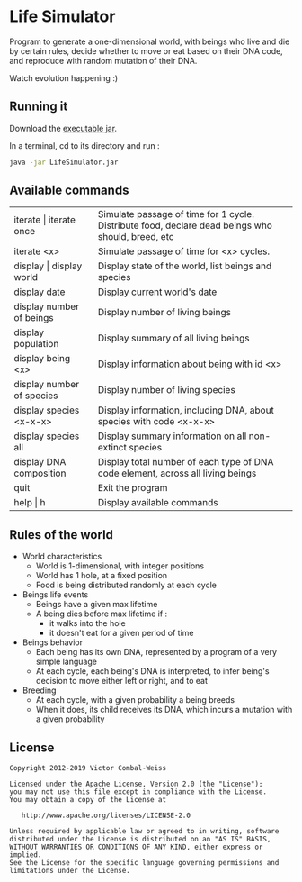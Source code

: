 # Life Simulator

Program to generate a one-dimensional world, with beings who live and die by certain rules, 
decide whether to move or eat based on their DNA code, and reproduce with random mutation of their DNA.

Watch evolution happening :)

## Running it

Download the [executable jar](http://victor.combal-weiss.eu/lifesimulator/LifeSimulator.jar).

In a terminal, cd to its directory and run :
``` sh
java -jar LifeSimulator.jar
```

## Available commands

<table>
  <tr>
    <td>
      iterate | iterate once
    </td>
    <td>
      Simulate passage of time for 1 cycle. Distribute food, declare dead beings who should, breed, etc
    </td>
  </tr>
  <tr>
    <td>
      iterate &lt;x&gt;
    </td>
    <td>
      Simulate passage of time for &lt;x&gt; cycles.
    </td>
  </tr>
  <tr>
    <td>
      display | display world
    </td>
    <td>
      Display state of the world, list beings and species
    </td>
  </tr>
  <tr>
    <td>
      display date
    </td>
    <td>
      Display current world's date
    </td>
  </tr>
  <tr>
    <td>
      display number of beings
    </td>
    <td>
      Display number of living beings
    </td>
  </tr>
  <tr>
    <td>
      display population
    </td>
    <td>
      Display summary of all living beings
    </td>
  </tr>
  <tr>
    <td>
      display being &lt;x&gt;
    </td>
    <td>
      Display information about being with id &lt;x&gt;
    </td>
  </tr>
  <tr>
    <td>
      display number of species
    </td>
    <td>
      Display number of living species
    </td>
  </tr>
  <tr>
    <td>
      display species &lt;x-x-x&gt;
    </td>
    <td>
      Display information, including DNA, about species with code &lt;x-x-x&gt;
    </td>
  </tr>
  <tr>
    <td>
      display species all
    </td>
    <td>
      Display summary information on all non-extinct species
    </td>
  </tr>
  <tr>
    <td>
      display DNA composition
    </td>
    <td>
      Display total number of each type of DNA code element, across all living beings
    </td>
  </tr>
  <tr>
    <td>
      quit
    </td>
    <td>
      Exit the program
    </td>
  </tr>
  <tr>
    <td>
      help | h
    </td>
    <td>
      Display available commands
    </td>
  </tr>
</table>

## Rules of the world

 * World characteristics
   * World is 1-dimensional, with integer positions
   * World has 1 hole, at a fixed position
   * Food is being distributed randomly at each cycle
 * Beings life events
   * Beings have a given max lifetime
   * A being dies before max lifetime if :
     * it walks into the hole
     * it doesn't eat for a given period of time
 * Beings behavior
   * Each being has its own DNA, represented by a program of a very simple language
   * At each cycle, each being's DNA is interpreted, to infer being's decision to move either left or right, and to eat
 * Breeding
   * At each cycle, with a given probability a being breeds
   * When it does, its child receives its DNA, which incurs a mutation with a given probability

## License

    Copyright 2012-2019 Victor Combal-Weiss

    Licensed under the Apache License, Version 2.0 (the "License");
    you may not use this file except in compliance with the License.
    You may obtain a copy of the License at

       http://www.apache.org/licenses/LICENSE-2.0

    Unless required by applicable law or agreed to in writing, software
    distributed under the License is distributed on an "AS IS" BASIS,
    WITHOUT WARRANTIES OR CONDITIONS OF ANY KIND, either express or implied.
    See the License for the specific language governing permissions and
    limitations under the License.
